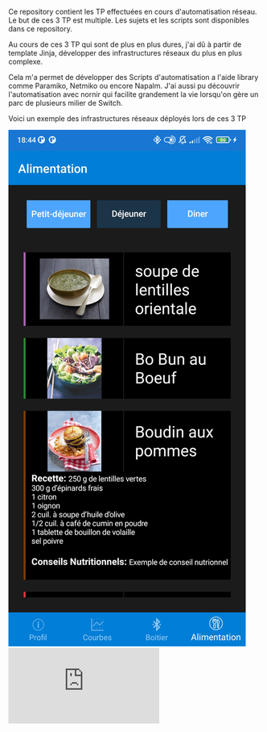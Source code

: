 Ce repository contient les TP effectuées en cours d'automatisation réseau.
Le but de ces 3 TP est multiple. Les sujets et les scripts sont disponibles dans ce repository.

Au cours de ces 3 TP qui sont de plus en plus dures, j'ai dû à partir de template Jinja, développer des infrastructures réseaux du plus en plus complexe.

Cela m'a permet de développer des Scripts d'automatisation a l'aide library comme Paramiko, Netmiko ou encore Napalm. J'ai aussi pu découvrir l'automatisation avec nornir qui facilite grandement la vie lorsqu'on gère un parc de plusieurs milier de Switch.

Voici un exemple des infrastructures réseaux déployés lors de ces 3 TP

![](https://github.com/Damien-OLLIER/SHES/blob/master/SHES/1687106719997.jpg)
![](https://github.com/Damien-OLLIER/TP_Automatisation_Reseaux/blob/master/TP_Automatisation_Reseaux/Sujet_TP%2001.pdf)


